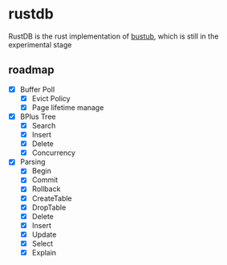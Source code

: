 # rustdb
RustDB is the rust implementation of [bustub](https://github.com/cmu-db/bustub), which is still in the experimental stage
## roadmap
- [x] Buffer Poll
  - [x] Evict Policy 
  - [x] Page lifetime manage 
- [X] BPlus Tree
  - [x] Search
  - [x] Insert
  - [x] Delete
  - [X] Concurrency
- [x] Parsing
  - [x] Begin
  - [x] Commit
  - [x] Rollback
  - [x] CreateTable
  - [x] DropTable
  - [x] Delete
  - [x] Insert
  - [x] Update
  - [x] Select
  - [x] Explain
